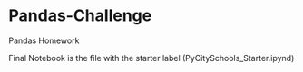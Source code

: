 # Pandas-Challenge
Pandas Homework

Final Notebook is the file with the starter label (PyCitySchools_Starter.ipynd)
